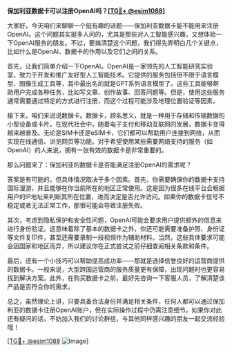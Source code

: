 **保加利亚数据卡可以注册OpenAI吗？[[TG💪+ @esim1088](https://t.me/s/esim1088)]**

大家好，今天咱们来聊聊一个挺有趣的话题——保加利亚数据卡能不能用来注册OpenAI。这个问题其实挺多人问的，尤其是那些对人工智能感兴趣，又想体验一下OpenAI服务的朋友。不过，要搞清楚这个问题，我们得先弄明白几个关键点，比如什么是OpenAI、数据卡的作用以及它们之间的关系。

首先，让我们简单介绍一下OpenAI。OpenAI是一家领先的人工智能研究实验室，致力于开发和推广友好型人工智能技术。它提供的服务包括但不限于语言模型、图像生成工具等，其中最出名的就是GPT系列语言模型了。这些工具能够帮助用户完成各种任务，比如写文章、创作故事、回答问题等。但是，使用这些服务通常需要通过特定的方式进行注册，而这个过程可能涉及地理位置验证等因素。

接下来，咱们来说说数据卡。数据卡，顾名思义，就是一种用于存储和传输数据的小型设备或卡片。在现代社会中，随着电子支付和移动互联网的发展，数据卡变得越来越普及。无论是SIM卡还是eSIM卡，它们都可以帮助用户连接到网络，从而实现在线通信、浏览网页等功能。对于希望使用某些需要网络支持的服务（如OpenAI）的人来说，拥有一张有效的数据卡是非常重要的。

那么问题来了：保加利亚的数据卡是否能满足注册OpenAI的需求呢？

答案是有可能的，但具体情况取决于多个因素。首先，你需要确保你的数据卡支持国际漫游，并且能够在你当前所在的地区正常使用。这是因为很多在线平台会根据用户的IP地址来判断其所在位置，进而决定是否允许访问。如果你的数据卡信号不稳定或者无法正常工作，那很可能会导致注册失败。

其次，考虑到隐私保护和安全性问题，OpenAI可能会要求用户提供额外的信息来进行身份验证。这意味着除了基本的数据卡之外，你还可能需要准备护照、身份证等文件复印件，甚至还需要录制一段视频作为辅助材料。当然，这些具体要求可能会因国家和地区而异，所以建议你在正式尝试之前仔细查阅相关条款和条件。

最后，还有一个小技巧可以帮助提高成功率——那就是选择信誉良好的运营商提供的数据卡。一般来说，大型跨国运营商的服务质量更有保障，出现问题时也更容易找到解决方案。此外，在购买数据卡之前，最好先咨询一下客服人员，了解清楚该产品是否符合你的需求。

总之，虽然理论上讲，只要具备合法身份并满足相关条件，任何人都可以通过保加利亚的数据卡注册OpenAI账户，但在实际操作过程中仍需注意细节。如果你对此还有疑问的话，不妨加入我们的讨论群组，与其他同样感兴趣的朋友一起交流经验哦！

[[TG💪+ @esim1088](https://t.me/s/esim1088) ![Image](https://i.postimg.cc/4NQfJmqS/Snipaste-2025-05-13-00-14-12.png)]